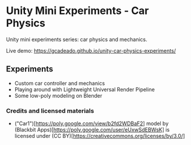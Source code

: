 # Unity Mini Experiments - Car Physics

Unity mini experiments series: car physics and mechanics.

Live demo:
https://gcadeado.github.io/unity-car-physics-experiments/

## Experiments

- Custom car controller and mechanics
- Playing around with Lightweight Universal Render Pipeline
- Some low-poly modeling on Blender

### Credits and licensed materials

- ("Car1")[https://poly.google.com/view/b2fd2WDBaF2] model by (Blackbit Apps)[https://poly.google.com/user/eUxwSdEBWsK] is licensed under (CC BY)[https://creativecommons.org/licenses/by/3.0/]
